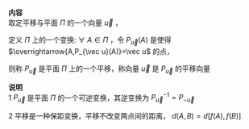 **内容**  
取定平移与平面 $\Pi$ 的一个向量 $\vec u$ ，  
  
定义 $\Pi$ 上的一个变换: $\forall\ A\in\Pi$ ，令 $P_{\vec u}(A)$ 是使得 $\overrightarrow{A,P_{\vec u}(A)}=\vec u$ 的点，  
  
则称 $P_{\vec u}$ 是平面 $\Pi$ 上的一个平移，称向量 $\vec u$ 是 $P_{\vec u}$ 的平移向量  
  
**说明**  
1 $P_{\vec u}$ 是平面 $\Pi$ 的一个可逆变换，其逆变换为 $P_{\vec u}^{-1}=P_{-\vec u}$  
  
2 平移是一种保距变换，平移不改变两点间的距离， $d(A,B)=d[f(A),f(B)]$  
